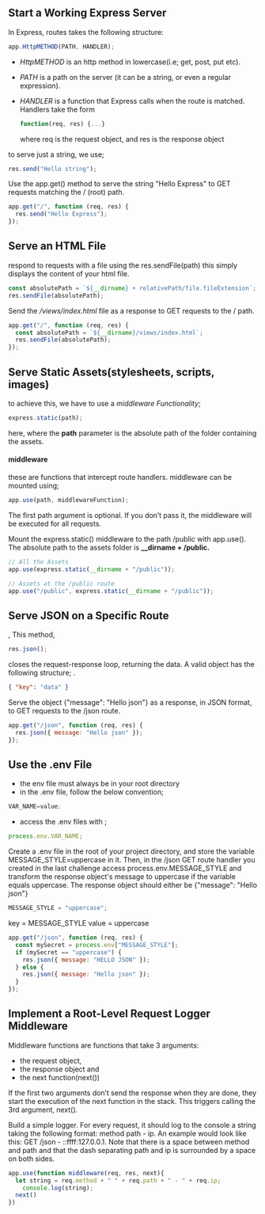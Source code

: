 ## Start a Working Express Server

In Express, routes takes the following structure:

```javascript
app.HttpMETHOD(PATH, HANDLER);
```

- _HttpMETHOD_ is an http method in lowercase(i.e; get, post, put etc).
- _PATH_ is a path on the server (it can be a string, or even a regular expression).
- _HANDLER_ is a function that Express calls when the route is matched.
  Handlers take the form

  ```javascript
  function(req, res) {...}
  ```

  where req is the request object, and res is the response object

to serve just a string, we use;

```javascript
res.send("Hello string");
```

  <!-- task 1 -->

Use the app.get() method to serve the string "Hello Express" to GET requests matching the / (root) path.

```javascript
app.get("/", function (req, res) {
  res.send("Hello Express");
});
```

## Serve an HTML File

respond to requests with a file using the res.sendFile(path)
this simply displays the content of your html file.

```javascript
const absolutePath = `${__dirname} + relativePath/file.fileExtension`;
res.sendFile(absolutePath);
```

<!-- task 2 -->

Send the _/views/index.html_ file as a response to GET requests to the / path.

```javascript
app.get("/", function (req, res) {
  const absolutePath = `${__dirname}/views/index.html`;
  res.sendFile(absolutePath);
});
```

## Serve Static Assets(stylesheets, scripts, images)

to achieve this, we have to use a _middleware Functionality_;

```javascript
express.static(path);
```

here, where the **path** parameter is the absolute path of the folder containing the assets.

#### middleware

these are functions that intercept route handlers.
middleware can be mounted using;

```javascript
app.use(path, middlewareFunction);
```

The first path argument is optional.
If you don’t pass it, the middleware will be executed for all requests.

<!-- task 3 -->

Mount the express.static() middleware to the path /public with app.use().
The absolute path to the assets folder is **\_\_dirname + /public.**

```javascript
// All the Assets
app.use(express.static(__dirname + "/public"));

// Assets at the /public route
app.use("/public", express.static(__dirname + "/public"));
```

## Serve JSON on a Specific Route

, This method,

```javascript
res.json();
```

closes the request-response loop, returning the data.
A valid object has the following structure; .

```json
{ "key": "data" }
```

<!-- task 4 -->

Serve the object {"message": "Hello json"} as a response, in JSON format, to GET requests to the /json route.

```javascript
app.get("/json", function (req, res) {
  res.json({ message: "Hello json" });
});
```

## Use the .env File

- the env file must always be in your root directory
- in the .env file, follow the below convention;
<!-- the variable names are all uppercase, with words separated by an underscore. -->

```s
VAR_NAME=value;
```

- access the .env files with ;

```javascript
process.env.VAR_NAME;
```

<!-- task 5 -->

Create a .env file in the root of your project directory, and store the variable MESSAGE_STYLE=uppercase in it.
Then, in the /json GET route handler you created in the last challenge access process.env.MESSAGE_STYLE and transform the response object's message to uppercase if the variable equals uppercase.
The response object should either be {"message": "Hello json"}

<!-- in the .env file -->

```javascript
MESSAGE_STYLE = "uppercase";
```

<!-- if you're using replit -->

key = MESSAGE_STYLE
value = uppercase

<!-- in the app.js -->

```javascript
app.get("/json", function (req, res) {
  const mySecret = process.env["MESSAGE_STYLE"];
  if (mySecret == "uppercase") {
    res.json({ message: "HELLO JSON" });
  } else {
    res.json({ message: "Hello json" });
  }
});
```

## Implement a Root-Level Request Logger Middleware

Middleware functions are functions that take 3 arguments:

- the request object,
- the response object and
- the next function(next())

If the first two arguments don’t send the response when they are done,
they start the execution of the next function in the stack. This triggers calling the 3rd argument, next().

<!-- task 6 -->
Build a simple logger.
For every request, it should log to the console a string taking the following format: method path - ip.
An example would look like this: GET /json - ::ffff:127.0.0.1.
Note that there is a space between method and path and that the dash separating path and ip is surrounded by a space on both sides.

```javascript
app.use(function middleware(req, res, next){
  let string = req.method + " " + req.path + " - " + req.ip;
	console.log(string);
  next()
})
```